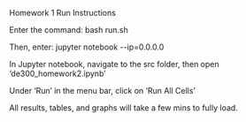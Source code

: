 Homework 1 Run Instructions

Enter the command: bash run.sh

Then, enter: jupyter notebook --ip=0.0.0.0

In Jupyter notebook, navigate to the src folder, then open ‘de300_homework2.ipynb’

Under ‘Run’ in the menu bar, click on ‘Run All Cells’

All results, tables, and graphs will take a few mins to fully load.
